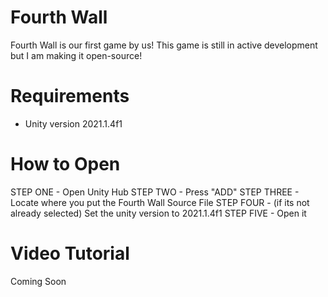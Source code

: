 # Fourth Wall
Fourth Wall is our first game by us!
This game is still in active development but I am making it open-source!

# Requirements
- Unity version 2021.1.4f1

# How to Open

STEP ONE - Open Unity Hub 
STEP TWO - Press "ADD"
STEP THREE - Locate where you put the Fourth Wall Source File
STEP FOUR - (if its not already selected) Set the unity version to 2021.1.4f1
STEP FIVE - Open it

# Video Tutorial
Coming Soon
